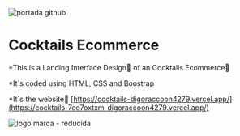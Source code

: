 ![portada github](https://github.com/DIGORACCOON4279/cocktails/assets/88150970/97b7c597-4009-4a4b-9717-6841ec62125e)

# Cocktails Ecommerce

*This is a Landing Interface Design🎫 of an Cocktails Ecommerce🛒

*It´s coded using HTML, CSS and Boostrap

*It´s the website🚀 [https://cocktails-digoraccoon4279.vercel.app/](https://cocktails-7co7oxtxm-digoraccoon4279.vercel.app/)

![logo marca - reducida](https://github.com/DIGORACCOON4279/cocktails/assets/88150970/ab76eab4-565f-4101-972d-eb36b07b3b84)
